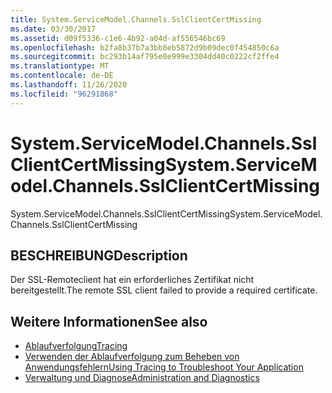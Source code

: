 ```yaml
---
title: System.ServiceModel.Channels.SslClientCertMissing
ms.date: 03/30/2017
ms.assetid: d09f5336-c1e6-4b92-a04d-af556546bc69
ms.openlocfilehash: b2fa8b37b7a3bb8eb5872d9b09dec0f454850c6a
ms.sourcegitcommit: bc293b14af795e0e999e3304dd40c0222cf2ffe4
ms.translationtype: MT
ms.contentlocale: de-DE
ms.lasthandoff: 11/26/2020
ms.locfileid: "96291868"
---
```

# <a name="systemservicemodelchannelssslclientcertmissing"></a><span data-ttu-id="f6715-102">System.ServiceModel.Channels.SslClientCertMissing</span><span class="sxs-lookup"><span data-stu-id="f6715-102">System.ServiceModel.Channels.SslClientCertMissing</span></span>

<span data-ttu-id="f6715-103">System.ServiceModel.Channels.SslClientCertMissing</span><span class="sxs-lookup"><span data-stu-id="f6715-103">System.ServiceModel.Channels.SslClientCertMissing</span></span>  
  
## <a name="description"></a><span data-ttu-id="f6715-104">BESCHREIBUNG</span><span class="sxs-lookup"><span data-stu-id="f6715-104">Description</span></span>  

 <span data-ttu-id="f6715-105">Der SSL-Remoteclient hat ein erforderliches Zertifikat nicht bereitgestellt.</span><span class="sxs-lookup"><span data-stu-id="f6715-105">The remote SSL client failed to provide a required certificate.</span></span>  
  
## <a name="see-also"></a><span data-ttu-id="f6715-106">Weitere Informationen</span><span class="sxs-lookup"><span data-stu-id="f6715-106">See also</span></span>

- [<span data-ttu-id="f6715-107">Ablaufverfolgung</span><span class="sxs-lookup"><span data-stu-id="f6715-107">Tracing</span></span>](index.md)
- [<span data-ttu-id="f6715-108">Verwenden der Ablaufverfolgung zum Beheben von Anwendungsfehlern</span><span class="sxs-lookup"><span data-stu-id="f6715-108">Using Tracing to Troubleshoot Your Application</span></span>](using-tracing-to-troubleshoot-your-application.md)
- [<span data-ttu-id="f6715-109">Verwaltung und Diagnose</span><span class="sxs-lookup"><span data-stu-id="f6715-109">Administration and Diagnostics</span></span>](../index.md)
